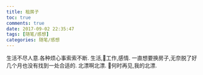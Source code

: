 ```yaml
---
title: 租房子
toc: true
comments: true
date: 2017-09-02 22:35:47
tags: [随笔/感想]
categories: 随笔/感想
---
```

生活不尽人意.各种烦心事索索不断.
生活,工作,感情.
一直想要换房子,无奈脱了好几个月也没有找到一处合适的.
北漂啊北漂.
何时再见,我的北漂.


